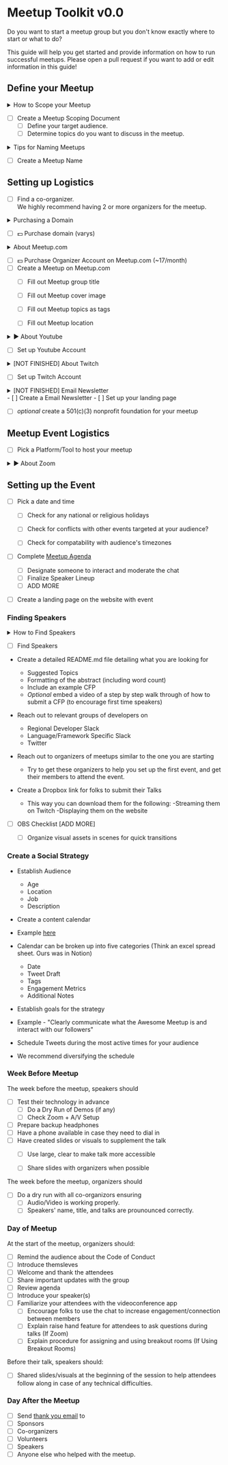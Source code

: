 # Meetup Toolkit v0.0

Do you want to start a meetup group but you don't know exactly where to start or what to do?

This guide will help you get started and provide information on how to run successful meetups. Please open a pull request if you want to add or edit information in this guide!

## Define your Meetup

<details>
  <summary>How to Scope your Meetup</summary>
  There are meetups that are very specific, focused around a particular framework or technology, such as Javascript and React, while there are more        general meetups that cater towards aspiring startup founders or Tech in General. Create a document that will shape the direction of the meetup moving forward. 
</details>

- [ ] Create a Meetup Scoping Document
  - [ ] Define your target audience.
  - [ ] Determine topics do you want to discuss in the meetup.

<details>
  <summary>Tips for Naming Meetups</summary>
  
  - Meetup Group titles are important, but not as important as the meetup titles themselves.
  - Short Meetup Group titles are encouraged
  - Avoid using overly generic Meetup titles

  - It's important that: 
    - [ ] Domain is Availiable (either .com or another ending)
    - [ ] Twitter Handle is Availiable
    - [ ] Instagram Handle is Availiable
    - [ ] Dev.to Handle is Availiable
    - [ ] Twitch Handle is Availiable
    - [ ] Github Handle is Availiable
  
</details>

- [ ] Create a Meetup Name

## Setting up Logistics
- [ ] Find a co-organizer. <br> We highly recommend having 2 or more organizers for the meetup. 

<details>
  <summary>Purchasing a Domain</summary>
  
  - Make sure your domain registrar is reliable. We recommend
    - Google Domains
    - Godaddy 
    - Hover
    - NameCheap
    - Etc
  - If the domain you wish to buy is taken, try 
    - Going for another domain extension. In case .com is unavailable, you may opt for others such as .xyz, .net, .org, and many more.
    
</details>

- [ ] 💵 Purchase domain (varys)

<details>
  <summary> About Meetup.com</summary>
  
  - Meetup.com is the wildly adopted platform for managing & scheduling meetups.
  - The platform can suggest your meetup on your behalf to site patrons in your general location. 
  - Organizing on Meetup.com can quickly increase the membership of your organization. 
  
</details>

- [ ] 💵 Purchase Organizer Account on Meetup.com (~17/month)
- [ ] Create a Meetup on Meetup.com
  - [ ] Fill out Meetup group title
  - [ ] Fill out Meetup cover image
  - [ ] Fill out Meetup topics as tags
  - [ ] Fill out Meetup location  
  

<details>
  <summary> ▶️ About Youtube</summary>
  
  Recording your meetups and making them available to watch afterwards is going to
   
   - Enable the audience that weren't able to participate to watch the talks on-demand
   - Spread awareness and branding for your meetup through a dedicated YouTube channel
   - Allow Speakers to review and iterate upon their talks 
   - Serve as reference for speakers for other meetups/conferences
   
</details>

- [ ] Set up Youtube Account

<details>
  <summary> [NOT FINISHED] About Twitch</summary>
  
  Recording your meetups and making them available to watch afterwards is going to
   
   
</details>

- [ ] Set up Twitch Account

<details>
  <summary> [NOT FINISHED] Email Newsletter</summary>
  
  Recording your meetups and making them available to watch afterwards is going to
   
   
</details>
- [ ] Create a Email Newsletter
- [ ] Set up your landing page

- [ ] *optional* create a 501(c)(3) nonprofit foundation for your meetup
  
## Meetup Event Logistics
- [ ] Pick a Platform/Tool to host your meetup

<details>
  <summary> ▶️ About Zoom</summary>
  
  Recording your meetups and making them available to watch afterwards is going to
   
   - Enable the audience that weren't able to participate to watch the talks on-demand
   - Spread awareness and branding for your meetup through a dedicated YouTube channel
   - Allow Speakers to review and iterate upon their talks 
   - Serve as reference for speakers for other meetups/conferences
   
</details>

## Setting up the Event
- [ ] Pick a date and time
  - [ ] Check for any national or religious holidays
  - [ ] Check for conflicts with other events targeted at your audience?
  - [ ] Check for compatability with audience's timezones


- [ ] Complete [Meetup Agenda](docs/agenda.md)
  - [ ] Designate someone to interact and moderate the chat
  - [ ] Finalize Speaker Lineup
  - [ ] ADD MORE

- [ ] Create a landing page on the website with event


### Finding Speakers
<details>
  <summary> How to Find Speakers </summary>
  
Speakers is quite possibly the hardest part as they are hard to come up by and they are the heart and soul of your meetup. When you start out fresh with organizing a meetup scene it is crucial to build a roadmap with a schedule for the next 4-6 meetups and secure your speakers ahead of time.

Leverage the people in your organization to produce a speakers line-up, as well as empowering them with public speaking, networking and their developer brand. However, consider meetups that are not made up solely of your own internal speakers and instead strive for meetups that include an internal speaker from your organization with speakers from outside communities or other meetup groups.

</details>

- [ ] Find Speakers


- Create a detailed README.md file detailing what you are looking for 
  - Suggested Topics
  - Formatting of the abstract (including word count)
  - Include an example CFP 
  - *Optional* embed a video of a step by step walk through of how to submit a CFP (to encourage first time speakers)
- Reach out to relevant groups of developers on 
  - Regional Developer Slack 
  - Language/Framework Specific Slack
  - Twitter
- Reach out to organizers of meetups similar to the one you are starting
  - Try to get these organizers to help you set up the first event, and get their members to attend the event. 
  
  
- Create a Dropbox link for folks to submit their Talks
  - This way you can download them for the following:
    -Streaming them on Twitch
    -Displaying them on the website





- [ ] OBS Checklist [ADD MORE]
  - [ ] Organize visual assets in scenes for quick transitions
 

### Create a Social Strategy
- Establish Audience
  - Age
  - Location
  - Job
  - Description 
- Create a content calendar 
 - Example [here](https://blog.hootsuite.com/how-to-create-a-social-media-content-calendar/)
- Calendar can be broken up into five categories (Think an excel spread sheet. Ours was in Notion)
  - Date
  - Tweet Draft
  - Tags 
  - Engagement Metrics
  - Additional Notes
 
 - Establish goals for the strategy 
  - Example - "Clearly communicate what the Awesome Meetup is and interact with our followers"
 - Schedule Tweets during the most active times for your audience
  - We recommend diversifying the schedule 
  
### Week Before Meetup

The week before the meetup, speakers should
- [ ] Test their technology in advance
  - [ ] Do a Dry Run of Demos (if any)
  - [ ] Check Zoom + A/V Setup
- [ ] Prepare backup headphones
- [ ] Have a phone available in case they need to dial in
- [ ] Have created slides or visuals to supplement the talk
  - [ ] Use large, clear to make talk more accessible
  - [ ] Share slides with organizers when possible 


The week before the meetup, organizers should
- [ ] Do a dry run with all co-organizors ensuring
  - [ ] Audio/Video is working properly.
  - [ ] Speakers' name, title, and talks are prounounced correctly.

### Day of Meetup

At the start of the meetup, organizers should:
- [ ] Remind the audience about the Code of Conduct
- [ ] Introduce themsleves
- [ ] Welcome and thank the attendees
- [ ] Share important updates with the group
- [ ] Review agenda
- [ ] Introduce your speaker(s)
- [ ] Familiarize your attendees with the videoconference app
  - [ ] Encourage folks to use the chat to increase engagement/connection between members
  - [ ] Explain raise hand feature for attendees to ask questions during talks (If Zoom) 
  - [ ] Explain procedure for assigning and using breakout rooms (If Using Breakout Rooms)
  
Before their talk, speakers should:
- [ ] Shared slides/visuals at the beginning of the session to help attendees follow along in case of any technical difficulties.
 
 ### Day After the Meetup
 
 - [ ] Send [thank you email](emails/thankyou.md) to
  - [ ] Sponsors
  - [ ] Co-organizers
  - [ ] Volunteers
  - [ ] Speakers
  - [ ] Anyone else who helped with the meetup.

